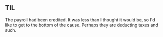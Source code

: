## TIL

The payroll had been credited. It was less than I thought it would be, so I'd like to get to the bottom of the cause. Perhaps they are deducting taxes and such.